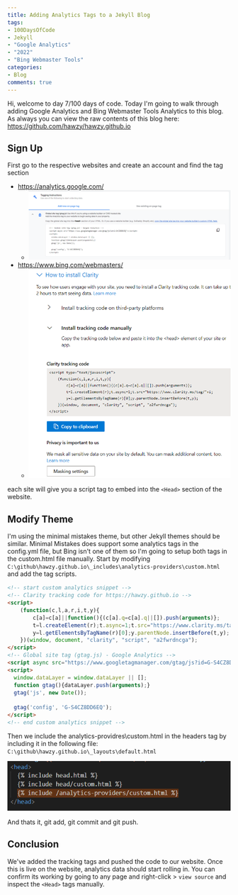 ```yaml
---
title: Adding Analytics Tags to a Jekyll Blog
tags:
- 100DaysOfCode
- Jekyll
- "Google Analytics"
- "2022"
- "Bing Webmaster Tools"
categories:
- Blog
comments: true
---
```

Hi, welcome to day 7/100 days of code.  Today I'm going to walk through adding Google Analytics and Bing Webmaster Tools Analytics to this blog.  As always you can view the raw contents of this blog here: https://github.com/hawzy/hawzy.github.io 

## Sign Up
First go to the respective websites and create an account and find the tag section
  * https://analytics.google.com/
    * ![google analytics tag](/assets/posts/analytics_google.png)
  * https://www.bing.com/webmasters/
    * ![bing analytics tag](/assets/posts/analytics_clarity.png)

each site will give you a script tag to embed into the `<Head>` section of the website.

## Modify Theme
I'm using the minimal mistakes theme, but other Jekyll themes should be similar.  Minimal Mistakes does support some analytics tags in the config.yml file, but Bing isn't one of them so I'm going to setup both tags in the custom.html file manually.  Start by modifying `C:\github\hawzy.github.io\_includes\analytics-providers\custom.html` and add the tag scripts.

```html
<!-- start custom analytics snippet -->
<!-- Clarity tracking code for https://hawzy.github.io -->
<script>
    (function(c,l,a,r,i,t,y){
        c[a]=c[a]||function(){(c[a].q=c[a].q||[]).push(arguments)};
        t=l.createElement(r);t.async=1;t.src="https://www.clarity.ms/tag/"+i+"?ref=bwt";
        y=l.getElementsByTagName(r)[0];y.parentNode.insertBefore(t,y);
    })(window, document, "clarity", "script", "a2fwrdncga");
</script>
<!-- Global site tag (gtag.js) - Google Analytics -->
<script async src="https://www.googletagmanager.com/gtag/js?id=G-S4CZ8DD6EQ"></script>
<script>
  window.dataLayer = window.dataLayer || [];
  function gtag(){dataLayer.push(arguments);}
  gtag('js', new Date());

  gtag('config', 'G-S4CZ8DD6EQ');
</script>
<!-- end custom analytics snippet -->
```

Then we include the analytics-providres\custom.html in the headers tag by including it in the following file: `C:\github\hawzy.github.io\_layouts\default.html`

![Update Head Tags](/assets/posts/head_update.png)

And thats it, git add, git commit and git push.

## Conclusion
We've added the tracking tags and pushed the code to our website.  Once this is live on the website, analytics data should start rolling in.  You can confirm its working by going to any page and right-click > `view source` and inspect the `<Head>` tags manually.